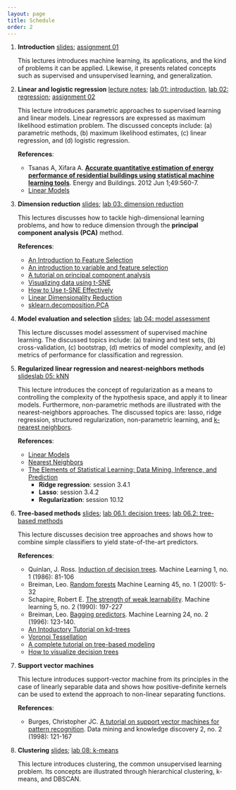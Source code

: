 ```yaml
---
layout: page
title: Schedule
order: 2
---
```


1. **Introduction** [slides](01-lectures/01_introduction.pdf); [assignment 01](02-assignments/assignments_01.pdf)
	
	This lectures introduces machine learning, its applications, and the kind of problems it can be applied. Likewise, it presents related concepts such as supervised and unsupervised learning, and generalization.
	
2. **Linear and logistic regression** [lecture notes](01-lectures/02_linear_and_logistic_regression.pdf); [lab 01: introduction](03-labs/lab01_manipulating_data.ipynb), [lab 02: regression](03-labs/lab02_regression_algorithms.ipynb); [assignment 02](02-assignments/assignments_02.pdf)

	This lecture introduces parametric approaches to supervised learning and linear models. Linear regressors are expressed as maximum likelihood estimation problem. The discussed concepts include: (a) parametric methods, (b) maximum likelihood estimates, (c) linear regression, and (d) logistic regression.
	
	**References**:
	- Tsanas A, Xifara A. [**Accurate quantitative estimation of energy performance of residential buildings using statistical machine learning tools**](http://people.maths.ox.ac.uk/tsanas/Preprints/ENB2012.pdf). Energy and Buildings. 2012 Jun 1;49:560-7.
	- [Linear Models](http://ciml.info/dl/v0_99/ciml-v0_99-ch07.pdf)
	
3. **Dimension reduction** [slides](01-lectures/03_dimension_reduction.pdf); [lab 03: dimension reduction](03-labs/lab03_dimensionality_reduction.ipynb)

	This lectures discusses how to tackle high-dimensional learning problems, and how to reduce dimension through the **principal component analysis (PCA)** method.
	
	**References**:
	 - [An Introduction to Feature Selection](https://link.springer.com/chapter/10.1007/978-1-4614-6849-3_19)
	 - [An introduction to variable and feature selection](http://jmlr.org/papers/v3/guyon03a.html)
	 - [A tutorial on principal component analysis](https://arxiv.org/abs/1404.1100)
	 - [Visualizing data using t-SNE](http://jmlr.org/papers/volume9/vandermaaten08a/vandermaaten08a.pdf)
	 - [How to Use t-SNE Effectively](https://distill.pub/2016/misread-tsne)
	 - [Linear Dimensionality Reduction](http://ciml.info/dl/v0_99/ciml-v0_99-ch15.pdf)
	 - [sklearn.decomposition.PCA](https://scikit-learn.org/stable/modules/generated/sklearn.decomposition.PCA.html)

4. **Model evaluation and selection** [slides](01-lectures/04_model_assessment.pdf); [lab 04: model assessment](03-labs/lab04_model_assessment.ipynb)

	This lecture discusses model assessment of supervised machine learning. The discussed topics include: (a) training and test sets, (b) cross-validation, (c) bootstrap, (d) metrics of model complexity, and (e) metrics of performance for classification and regression. 
	
5. **Regularized linear regression and nearest-neighbors methods** [slides](01-lectures/05_regularized_linear_regression.pdf)[lab 05: kNN](03-labs/lab05_kNN.ipynb)

	This lecture introduces the concept of regularization as a means to controlling the complexity of the hypothesis space, and apply it to linear models. Furthermore, non-parametric methods are illustrated with the nearest-neighbors approaches. The discussed topics are: lasso, ridge regression, structured regularization, non-parametric learning, and [k-nearest neighbors](01-lectures/05.1_kNN.pdf).

   **References**:
	
	  - [Linear Models](http://ciml.info/dl/v0_99/ciml-v0_99-ch07.pdf)
	  - [Nearest Neighbors](http://ciml.info/dl/v0_99/ciml-v0_99-ch03.pdf)
	  - [The Elements of Statistical Learning: Data Mining, Inference, and Prediction](http://web.stanford.edu/~hastie/ElemStatLearn/)
	     * **Ridge regression**: session 3.4.1
	     * **Lasso**: session 3.4.2
	     * **Regularization**: session 10.12
	
6. **Tree-based methods** [slides](01-lectures/06_tree_based_learning_methods.pdf); [lab 06.1: decision trees](03-labs/lab06_decision_tree.ipynb); [lab 06.2: tree-based methods](03-labs/lab06_tree_based_methods.ipynb)
	
	This lecture discusses decision tree approaches and shows how to combine simple classifiers to yield state-of-the-art predictors.
	
	 **References**:
	 
	  - Quinlan, J. Ross. [Induction of decision trees](01-lectures/quinlan.pdf). Machine Learning 1, no. 1 (1986): 81-106
	  - Breiman, Leo. [Random forests](https://link.springer.com/content/pdf/10.1023%2FA%3A1010933404324.pdf) Machine Learning 45, no. 1 (2001): 5-32
	  - Schapire, Robert E. [The strength of weak learnability](https://link.springer.com/content/pdf/10.1023%2FA%3A1022648800760.pdf). Machine learning 5, no. 2 (1990): 197-227
	  - Breiman, Leo. [Bagging predictors](https://link.springer.com/content/pdf/10.1007/BF00058655.pdf). Machine Learning 24, no. 2 (1996): 123-140.
	  - [An Intoductory Tutorial on kd-trees](https://www.ri.cmu.edu/pub_files/pub1/moore_andrew_1991_1/moore_andrew_1991_1.pdf)
	  - [Voronoi Tessellation](https://philogb.github.io/blog/2010/02/12/voronoi-tessellation/)
	  - [A complete tutorial on tree-based modeling](https://www.analyticsvidhya.com/blog/2016/04/complete-tutorial-tree-based-modeling-scratch-in-python/#ten)
	  - [How to visualize decision trees](https://explained.ai/decision-tree-viz/index.html)
	
7. **Support vector machines**

	This lecture introduces support-vector machine from its principles in the case of linearly separable data and shows how positive-definite kernels can be used to extend the approach to non-linear separating functions.
	
	**References**:
	
	  - Burges, Christopher JC. [A tutorial on support vector machines for pattern recognition](01-lectures/Burges1998.pdf). Data mining and knowledge discovery 2, no. 2 (1998): 121-167
  
	
8. **Clustering** [slides](01-lectures/08_clustering.pdf); [lab 08: k-means](03-labs/clustering.ipynb)
	
	This lecture introduces clustering, the common unsupervised learning problem. Its concepts are illustrated through hierarchical clustering, k-means, and DBSCAN.
	 
<!--9. **Neural networks** [slides](); [lab 09: neural_networks]()

	This lecture introduces the perceptron algorithm, multi-layer networks, backpropagation. Furthermore, it briefly discusses about recent advances in this area such as convolution neural network (CNN) and generative adversarial network (GAN)
-->